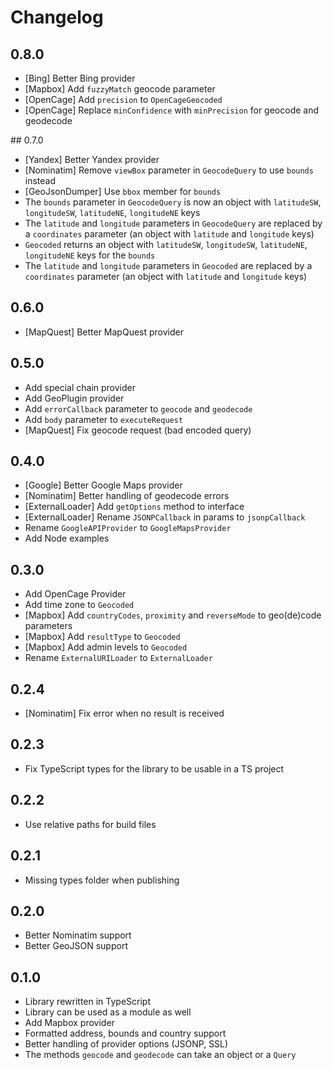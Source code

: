 # Changelog

## 0.8.0

* [Bing] Better Bing provider
* [Mapbox] Add `fuzzyMatch` geocode parameter
* [OpenCage] Add `precision` to `OpenCageGeocoded`
* [OpenCage] Replace `minConfidence` with `minPrecision` for geocode and geodecode

## 0.7.0

* [Yandex] Better Yandex provider
* [Nominatim] Remove `viewBox` parameter in `GeocodeQuery` to use `bounds` instead
* [GeoJsonDumper] Use `bbox` member for `bounds`
* The `bounds` parameter in `GeocodeQuery` is now an object with `latitudeSW`, `longitudeSW`, `latitudeNE`, `longitudeNE` keys
* The `latitude` and `longitude` parameters in `GeocodeQuery` are replaced by a `coordinates` parameter (an object with `latitude` and `longitude` keys)
* `Geocoded` returns an object with `latitudeSW`, `longitudeSW`, `latitudeNE`, `longitudeNE` keys for the `bounds`
* The `latitude` and `longitude` parameters in `Geocoded` are replaced by a `coordinates` parameter (an object with `latitude` and `longitude` keys)

## 0.6.0

* [MapQuest] Better MapQuest provider

## 0.5.0

* Add special chain provider
* Add GeoPlugin provider
* Add `errorCallback` parameter to `geocode` and `geodecode`
* Add `body` parameter to `executeRequest`
* [MapQuest] Fix geocode request (bad encoded query)

## 0.4.0

* [Google] Better Google Maps provider
* [Nominatim] Better handling of geodecode errors
* [ExternalLoader] Add `getOptions` method to interface
* [ExternalLoader] Rename `JSONPCallback` in params to `jsonpCallback`
* Rename `GoogleAPIProvider` to `GoogleMapsProvider`
* Add Node examples

## 0.3.0

* Add OpenCage Provider
* Add time zone to `Geocoded`
* [Mapbox] Add `countryCodes`, `proximity` and `reverseMode` to geo(de)code parameters
* [Mapbox] Add `resultType` to `Geocoded`
* [Mapbox] Add admin levels to `Geocoded`
* Rename `ExternalURILoader` to `ExternalLoader`

## 0.2.4

* [Nominatim] Fix error when no result is received

## 0.2.3

* Fix TypeScript types for the library to be usable in a TS project

## 0.2.2

* Use relative paths for build files

## 0.2.1

* Missing types folder when publishing

## 0.2.0

* Better Nominatim support
* Better GeoJSON support

## 0.1.0

* Library rewritten in TypeScript
* Library can be used as a module as well
* Add Mapbox provider
* Formatted address, bounds and country support
* Better handling of provider options (JSONP, SSL)
* The methods `geocode` and `geodecode` can take an object or a `Query`
